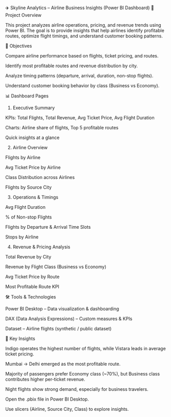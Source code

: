 ✈️ Skyline Analytics – Airline Business Insights (Power BI Dashboard)
📌 Project Overview

This project analyzes airline operations, pricing, and revenue trends using Power BI.
The goal is to provide insights that help airlines identify profitable routes, optimize flight timings, and understand customer booking patterns.

🎯 Objectives

Compare airline performance based on flights, ticket pricing, and routes.

Identify most profitable routes and revenue distribution by city.

Analyze timing patterns (departure, arrival, duration, non-stop flights).

Understand customer booking behavior by class (Business vs Economy).

📊 Dashboard Pages
1. Executive Summary

KPIs: Total Flights, Total Revenue, Avg Ticket Price, Avg Flight Duration

Charts: Airline share of flights, Top 5 profitable routes

Quick insights at a glance

2. Airline Overview

Flights by Airline

Avg Ticket Price by Airline

Class Distribution across Airlines

Flights by Source City

3. Operations & Timings

Avg Flight Duration

% of Non-stop Flights

Flights by Departure & Arrival Time Slots

Stops by Airline

4. Revenue & Pricing Analysis

Total Revenue by City

Revenue by Flight Class (Business vs Economy)

Avg Ticket Price by Route

Most Profitable Route KPI

🛠️ Tools & Technologies

Power BI Desktop – Data visualization & dashboarding

DAX (Data Analysis Expressions) – Custom measures & KPIs

Dataset – Airline flights (synthetic / public dataset)

🔑 Key Insights

Indigo operates the highest number of flights, while Vistara leads in average ticket pricing.

Mumbai → Delhi emerged as the most profitable route.

Majority of passengers prefer Economy class (~70%), but Business class contributes higher per-ticket revenue.

Night flights show strong demand, especially for business travelers.

Open the .pbix file in Power BI Desktop.

Use slicers (Airline, Source City, Class) to explore insights.
